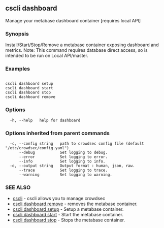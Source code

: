 ## cscli dashboard

Manage your metabase dashboard container [requires local API]

### Synopsis

Install/Start/Stop/Remove a metabase container exposing dashboard and metrics.
Note: This command requires database direct access, so is intended to be run on Local API/master.
		

### Examples

```

cscli dashboard setup
cscli dashboard start
cscli dashboard stop
cscli dashboard remove

```

### Options

```
  -h, --help   help for dashboard
```

### Options inherited from parent commands

```
  -c, --config string   path to crowdsec config file (default "/etc/crowdsec/config.yaml")
      --debug           Set logging to debug.
      --error           Set logging to error.
      --info            Set logging to info.
  -o, --output string   Output format : human, json, raw.
      --trace           Set logging to trace.
      --warning         Set logging to warning.
```

### SEE ALSO

* [cscli](cscli.md)	 - cscli allows you to manage crowdsec
* [cscli dashboard remove](cscli_dashboard_remove.md)	 - removes the metabase container.
* [cscli dashboard setup](cscli_dashboard_setup.md)	 - Setup a metabase container.
* [cscli dashboard start](cscli_dashboard_start.md)	 - Start the metabase container.
* [cscli dashboard stop](cscli_dashboard_stop.md)	 - Stops the metabase container.



